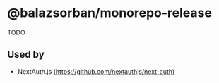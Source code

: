 # @balazsorban/monorepo-release

TODO

## Used by

  - NextAuth.js (https://github.com/nextauthjs/next-auth)
